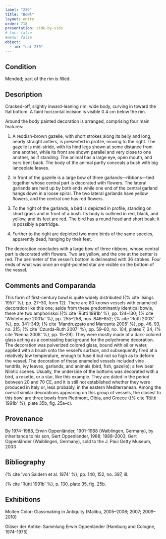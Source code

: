 ```yaml
---
label: "239"
title: "Bowl"
layout: entry
order: 718
presentation: side-by-side
# toc: false
#menu: false 
object:
  - id: "cat-239"
---
```


## Condition

Mended; part of the rim is filled.

## Description

Cracked-off, slightly inward-leaning rim; wide body, curving in toward the flat bottom. A faint horizontal incision is visible 0.4 cm below the rim.

Around the body painted decoration is arranged, comprising four main features:

1. A reddish-brown gazelle, with short strokes along its belly and long, nearly straight antlers, is presented in profile, moving to the right. The gazelle is mid-stride, with its hind legs shown at some distance from one another, while its front are shown parallel and very close to one another, as if standing. The animal has a large eye, open mouth, and ears bent back. The body of the animal partly conceals a bush with big lanceolate leaves.

2. In front of the gazelle is a large bow of three garlands—ribbons—tied together whose central part is decorated with flowers. The lateral garlands are held up by both ends while one end of the central garland hangs down in a loose spiral. The two lateral garlands have yellow flowers, and the central one has red flowers.

3. To the right of the garlands, a bird is depicted in profile, standing on short grass and in front of a bush. Its body is outlined in red, black, and yellow, and its feet are red. The bird has a round head and short beak; it is possibly a partridge.

4. Further to the right are depicted two more birds of the same species, apparently dead, hanging by their feet.

The decoration concludes with a large bow of three ribbons, whose central part is decorated with flowers. Two are yellow, and the one at the center is red. The perimeter of the vessel’s bottom is delineated with 36 strokes. Four ends of what was once an eight-pointed star are visible on the bottom of the vessel.

## Comments and Comparanda

This form of first-century bowl is quite widely distributed ({% cite 'Isings 1957' %}, pp. 27–30, form 12). There are 80 known vessels with enameled decoration like this one; aside from these predominantly identical bowls, there are two amphoriskoi ({% cite 'Rütti 1991b' %}, pp. 124–130; {% cite 'Whitehouse 2001a' %}, pp. 255–258, nos. 846–852; {% cite 'Rütti 2003' %}, pp. 341–349; {% cite 'Mandruzzato and Marcante 2005' %}, pp. 46, 93, no. 215; {% cite 'Czurda-Ruth 2007' %}, pp. 59–60, no. 104, plates 7, 34; {% cite 'Nenna 2008' %}, pp. 15–29). They were mostly made of a dark-colored glass acting as a contrasting background for the polychrome decoration. The decoration was pulverized colored glass, bound with oil or water, applied with a brush onto the vessel’s surface, and subsequently fired at a relatively low temperature, enough to fuse it but not so high as to deform the vessel. The decoration of these enameled vessels included vine tendrils, ivy leaves, garlands, and animals (bird, fish, gazelle); a few bear Nilotic scenes. Usually, the underside of the bottoms was decorated with a bird, a rosette, or a star, like this example. They are dated in the period between 20 and 70 CE, and it is still not established whether they were produced in Italy or, less probably, in the eastern Mediterranean. Among the overall similar decorations appearing on this group of vessels, the closest to this bowl are three bowls from Piedmont, Olbia, and Greece ({% cite 'Rütti 1991b' %}, plate 35b, fig. 25a–c).

## Provenance

By 1974–1988, Erwin Oppenländer, 1901–1988 (Waiblingen, Germany), by inheritance to his son, Gert Oppenländer, 1988; 1988–2003, Gert Oppenländer (Waiblingen, Germany), sold to the J. Paul Getty Museum, 2003

## Bibliography

{% cite 'von Saldern et al. 1974' %}, pp. 140, 152, no. 397, ill.

{% cite 'Rütti 1991b' %}, p. 130, plate 35, fig. 25b.

## Exhibitions

Molten Color: Glassmaking in Antiquity (Malibu, 2005–2006; 2007; 2009–2010)

Gläser der Antike: Sammlung Erwin Oppenländer (Hamburg and Cologne, 1974–1975)